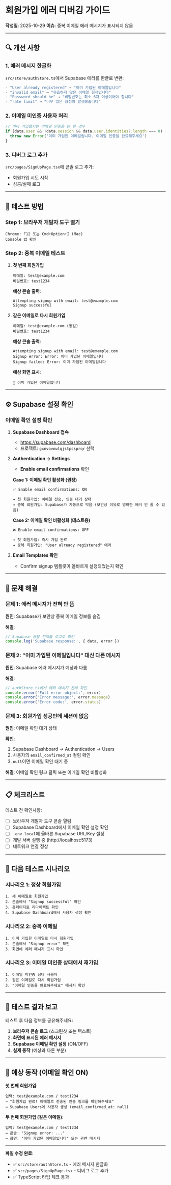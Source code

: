 # 회원가입 에러 디버깅 가이드

**작성일**: 2025-10-29
**이슈**: 중복 이메일 에러 메시지가 표시되지 않음

---

## 🔍 개선 사항

### 1. 에러 메시지 한글화
`src/store/authStore.ts`에서 Supabase 에러를 한글로 변환:

```typescript
- "User already registered" → "이미 가입된 이메일입니다"
- "invalid email" → "유효하지 않은 이메일 형식입니다"
- "Password should be" → "비밀번호는 최소 6자 이상이어야 합니다"
- "rate limit" → "너무 많은 요청이 발생했습니다"
```

### 2. 이메일 미인증 사용자 처리
```typescript
// 이미 가입했지만 이메일 인증을 안 한 경우
if (data.user && !data.session && data.user.identities?.length === 0) {
  throw new Error('이미 가입된 이메일입니다. 이메일 인증을 완료해주세요')
}
```

### 3. 디버그 로그 추가
`src/pages/SignUpPage.tsx`에 콘솔 로그 추가:
- 회원가입 시도 시작
- 성공/실패 로그

---

## 🧪 테스트 방법

### Step 1: 브라우저 개발자 도구 열기
```
Chrome: F12 또는 Cmd+Option+I (Mac)
Console 탭 확인
```

### Step 2: 중복 이메일 테스트
1. **첫 번째 회원가입**
   ```
   이메일: test@example.com
   비밀번호: test1234
   ```

   **예상 콘솔 출력**:
   ```
   Attempting signup with email: test@example.com
   Signup successful
   ```

2. **같은 이메일로 다시 회원가입**
   ```
   이메일: test@example.com (동일)
   비밀번호: test1234
   ```

   **예상 콘솔 출력**:
   ```
   Attempting signup with email: test@example.com
   Signup error: Error: 이미 가입된 이메일입니다
   Signup failed: Error: 이미 가입된 이메일입니다
   ```

   **예상 화면 표시**:
   ```
   🔴 이미 가입된 이메일입니다
   ```

---

## ⚙️ Supabase 설정 확인

### 이메일 확인 설정 확인
1. **Supabase Dashboard 접속**
   - https://supabase.com/dashboard
   - 프로젝트: `gxnvovnwlqjstpcsprqr` 선택

2. **Authentication → Settings**
   - **Enable email confirmations** 확인

   **Case 1: 이메일 확인 활성화 (권장)**
   ```
   ✅ Enable email confirmations: ON

   → 첫 회원가입: 이메일 전송, 인증 대기 상태
   → 중복 회원가입: Supabase가 자동으로 막음 (보안상 이유로 명확한 에러 안 줄 수 있음)
   ```

   **Case 2: 이메일 확인 비활성화 (테스트용)**
   ```
   ❌ Enable email confirmations: OFF

   → 첫 회원가입: 즉시 가입 완료
   → 중복 회원가입: "User already registered" 에러
   ```

3. **Email Templates 확인**
   - Confirm signup 템플릿이 올바르게 설정되었는지 확인

---

## 🐛 문제 해결

### 문제 1: 에러 메시지가 전혀 안 뜸
**원인**: Supabase가 보안상 중복 이메일 정보를 숨김

**해결**:
```typescript
// Supabase 응답 전체를 로그로 확인
console.log('Supabase response:', { data, error })
```

### 문제 2: "이미 가입된 이메일입니다" 대신 다른 메시지
**원인**: Supabase 에러 메시지가 예상과 다름

**해결**:
```typescript
// authStore.ts에서 에러 메시지 전체 확인
console.error('Full error object:', error)
console.error('Error message:', error.message)
console.error('Error code:', error.status)
```

### 문제 3: 회원가입 성공인데 세션이 없음
**원인**: 이메일 확인 대기 상태

**확인**:
1. Supabase Dashboard → Authentication → Users
2. 사용자의 `email_confirmed_at` 컬럼 확인
3. `null`이면 이메일 확인 대기 중

**해결**: 이메일 확인 링크 클릭 또는 이메일 확인 비활성화

---

## 📋 체크리스트

테스트 전 확인사항:

- [ ] 브라우저 개발자 도구 콘솔 열림
- [ ] Supabase Dashboard에서 이메일 확인 설정 확인
- [ ] `.env.local`에 올바른 Supabase URL/Key 설정
- [ ] 개발 서버 실행 중 (http://localhost:5173)
- [ ] 네트워크 연결 정상

---

## 🔄 다음 테스트 시나리오

### 시나리오 1: 정상 회원가입
```
1. 새 이메일로 회원가입
2. 콘솔에서 "Signup successful" 확인
3. 홈페이지로 리다이렉트 확인
4. Supabase Dashboard에서 사용자 생성 확인
```

### 시나리오 2: 중복 이메일
```
1. 이미 가입한 이메일로 다시 회원가입
2. 콘솔에서 "Signup error" 확인
3. 화면에 에러 메시지 표시 확인
```

### 시나리오 3: 이메일 미인증 상태에서 재가입
```
1. 이메일 미인증 상태 사용자
2. 같은 이메일로 다시 회원가입
3. "이메일 인증을 완료해주세요" 메시지 확인
```

---

## 📝 테스트 결과 보고

테스트 후 다음 정보를 공유해주세요:

1. **브라우저 콘솔 로그** (스크린샷 또는 텍스트)
2. **화면에 표시된 에러 메시지**
3. **Supabase 이메일 확인 설정** (ON/OFF)
4. **실제 동작** (예상과 다른 부분)

---

## 🎯 예상 동작 (이메일 확인 ON)

**첫 번째 회원가입**:
```
입력: test@example.com / test1234
→ "회원가입 완료! 이메일로 전송된 인증 링크를 확인해주세요"
→ Supabase Users에 사용자 생성 (email_confirmed_at: null)
```

**두 번째 회원가입 (같은 이메일)**:
```
입력: test@example.com / test1234
→ 콘솔: "Signup error: ..."
→ 화면: "이미 가입된 이메일입니다" 또는 관련 메시지
```

---

**파일 수정 완료**:
- ✅ `src/store/authStore.ts` - 에러 메시지 한글화
- ✅ `src/pages/SignUpPage.tsx` - 디버그 로그 추가
- ✅ TypeScript 타입 체크 통과
